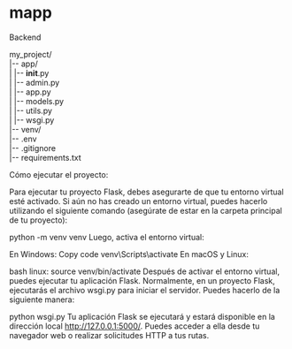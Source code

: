 # mapp
Backend

my_project/  
|-- app/  
|   |-- __init__.py  
|   |-- admin.py  
|   |-- app.py  
|   |-- models.py  
|   |-- utils.py  
|   |-- wsgi.py  
|-- venv/  
|-- .env  
|-- .gitignore  
|-- requirements.txt  

Cómo ejecutar el proyecto:

Para ejecutar tu proyecto Flask, debes asegurarte de que tu entorno virtual esté activado. 
Si aún no has creado un entorno virtual, puedes hacerlo utilizando el siguiente comando 
(asegúrate de estar en la carpeta principal de tu proyecto):

python -m venv venv
Luego, activa el entorno virtual:

En Windows:
Copy code
venv\Scripts\activate
En macOS y Linux:

bash linux:
source venv/bin/activate
Después de activar el entorno virtual, puedes ejecutar tu aplicación Flask. 
Normalmente, en un proyecto Flask, ejecutarás el archivo wsgi.py para iniciar el servidor. 
Puedes hacerlo de la siguiente manera:

python wsgi.py
Tu aplicación Flask se ejecutará y estará disponible en la dirección 
local http://127.0.0.1:5000/. Puedes acceder a ella desde tu navegador web o 
realizar solicitudes HTTP a tus rutas.

